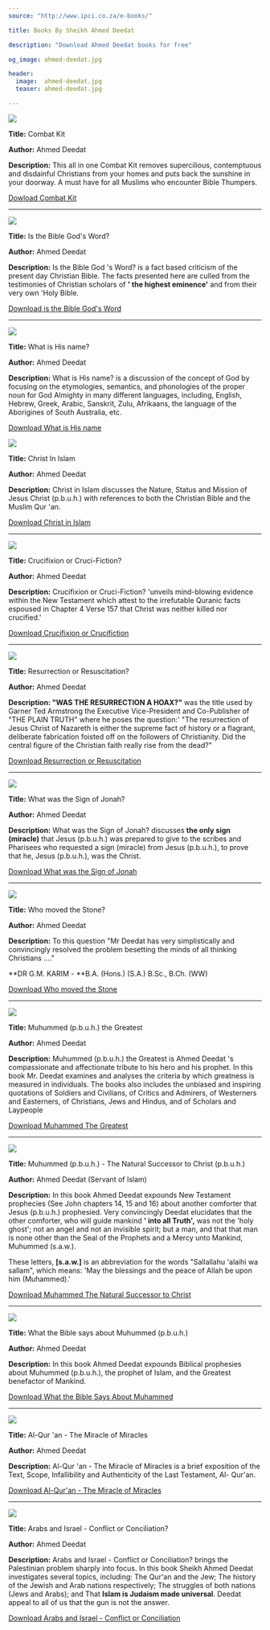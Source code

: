 ```yaml
---
source: "http://www.ipci.co.za/e-books/"

title: Books By Sheikh Ahmed Deedat

description: "Download Ahmed Deedat books for free"

og_image: ahmed-deedat.jpg

header:
  image:  ahmed-deedat.jpg
  teaser: ahmed-deedat.jpg

---
```


![](http://www.ipci.co.za/wp-content/uploads/2011/05/ck.jpg) 

**Title:** Combat Kit

**Author:** Ahmed Deedat

**Description:** This all in one Combat Kit removes supercilious, contemptuous
and disdainful Christians from your homes and puts back the sunshine in your
doorway. A must have for all Muslims who encounter Bible Thumpers.

[Dowload Combat Kit](http://www.ipci.co.za/wp-content/uploads/2011/05/Combat-Kit.pdf)


---

![](http://www.ipci.co.za/wp-content/uploads/2011/05/itbgw.jpg)

**Title:** Is the
Bible God's Word?

**Author:** Ahmed Deedat

**Description:** Is the Bible God 's Word? is a fact based criticism of the
present day Christian Bible. The facts presented here are culled from the
testimonies of Christian scholars of **' the highest eminence'** and from
their very own 'Holy Bible.

[Download is the Bible God's Word](http://www.ipci.co.za/wp-content/uploads/2011/05/is-the-Bible-Gods-Word.pdf) 


---

![](http://www.ipci.co.za/wp-content/uploads/2011/05/wihn.jpg)

**Title:** What is His name?

**Author:** Ahmed Deedat

**Description:** What is His name? is a discussion of the concept of God by
focusing on the etymologies, semantics, and phonologies of the proper noun for
God Almighty in many different languages, including, English, Hebrew, Greek,
Arabic, Sanskrit, Zulu, Afrikaans, the language of the Aborigines of South
Australia, etc.

[Download What is His name](http://www.ipci.co.za/wp-content/uploads/2011/05/What-is-His-name.pdf) 




![](http://www.ipci.co.za/wp-content/uploads/2011/05/cii.jpg) 


**Title:** Christ In Islam

**Author:** Ahmed Deedat

**Description:** Christ in Islam discusses the Nature, Status and Mission of
Jesus Christ (p.b.u.h.) with references to both the Christian Bible and the
Muslim Qur 'an.

[Download Christ in Islam](http://www.ipci.co.za/wp-content/uploads/2011/05/Christ-in-Islam.pdf)


---

![](http://www.ipci.co.za/wp-content/uploads/2011/05/coc.jpg) 

**Title:**
Crucifixion or Cruci-Fiction?

**Author:** Ahmed Deedat

**Description:** Crucifixion or Cruci-Fiction?  'unveils mind-blowing evidence
within the New Testament which attest to the irrefutable Quranic facts
espoused in Chapter 4 Verse 157 that Christ was neither killed nor crucified.'

[Download Crucifixion or Crucifiction](http://www.ipci.co.za/wp-content/uploads/2011/05/Crucifixion-or-Crucifiction.pdf)

---


![](http://www.ipci.co.za/wp-content/uploads/2011/05/ror.jpg) 

**Title:** Resurrection or Resuscitation?

**Author:** Ahmed Deedat

**Description: "WAS THE RESURRECTION A HOAX?"** was the title used by Garner Ted Armstrong the Executive Vice-President and
Co-Publisher of "THE PLAIN TRUTH" where he poses the question:' "The
resurrection of Jesus Christ of Nazareth is either the supreme fact of history
or a flagrant, deliberate fabrication foisted off on the followers of
Christianity. Did the central figure of the Christian faith really rise from
the dead?"

[Download Resurrection or Resuscitation](http://www.ipci.co.za/wp-content/uploads/2011/05/Resurrection-or-Resuscitation.pdf) 


---

![](http://www.ipci.co.za/wp-content/uploads/2011/05/wwtsoj.jpg) 

**Title:** What was the Sign of Jonah?

**Author:** Ahmed Deedat

**Description:** What was the Sign of Jonah? discusses **the only sign
(miracle)** that Jesus (p.b.u.h.) was prepared to give to the scribes and
Pharisees who requested a sign (miracle) from Jesus (p.b.u.h.), to prove that
he, Jesus (p.b.u.h.), was the Christ.

[Download What was the Sign of Jonah](http://sandbox.dev.immedia.co.za/ipci/wp-content/uploads/2011/05/What-was-the-Sign-of-Jonah.pdf)


---


![](http://www.ipci.co.za/wp-content/uploads/2011/05/wmts.jpg) 

**Title:**
Who moved the Stone?

**Author:** Ahmed Deedat

**Description:** To this question  "Mr Deedat has very simplistically and
convincingly resolved the problem besetting the minds of all thinking
Christians …."

**DR G.M. KARIM - **B.A. (Hons.) (S.A.) B.Sc., B.Ch. (WW)

[Download Who moved the Stone](http://sandbox.dev.immedia.co.za/ipci/wp-content/uploads/2011/05/Who-moved-the-Stone.pdf) 


---


![](http://www.ipci.co.za/wp-content/uploads/2011/05/mtg.jpg) 

**Title:** Muhummed (p.b.u.h.) the Greatest

**Author:** Ahmed Deedat

**Description:** Muhummed (p.b.u.h.) the Greatest is Ahmed Deedat 's
compassionate and affectionate tribute to his hero and his prophet. In this
book Mr. Deedat examines and analyses the criteria by which greatness is
measured in individuals. The books also includes the unbiased and inspiring
quotations of Soldiers and Civilians, of Critics and Admirers, of Westerners
and Easterners, of Christians, Jews and Hindus, and of Scholars and Laypeople

[Download Muhammed The Greatest](http://sandbox.dev.immedia.co.za/ipci/wp-content/uploads/2011/05/Muhammed-The-Greatest.pdf) 


---

![](http://www.ipci.co.za/wp-content/uploads/2011/05/mtnstc.jpg)

**Title:** Muhummed (p.b.u.h.)  - The 
Natural Successor to Christ (p.b.u.h.)

**Author:** Ahmed Deedat (Servant of Islam)

**Description:** In this book Ahmed Deedat expounds New Testament prophecies
(See John chapters 14, 15 and 16) about another comforter that Jesus (p.b.u.h.) 
prophesied. Very convincingly Deedat elucidates that the
other comforter, who will guide mankind **' into all Truth',** was not the
'holy ghost'; not an angel and not an invisible spirit; but a man, and that
that man is none other than the Seal of the Prophets and a Mercy unto Mankind,
Muhummed (s.a.w.).

These letters, **[s.a.w.]** is an abbreviation for the words  "Sallallahu
'alaihi wa sallam", which means: 'May the blessings and the peace of Allah be
upon him (Muhammed).'

[Download Muhammed The Natural Successor to Christ](http://sandbox.dev.immedia.co.za/ipci/wp-content/uploads/2011/05/Muhammed-The-Natural-Successor-to-Christ.pdf) 


---


![](http://www.ipci.co.za/wp-content/uploads/2011/05/wtbsam.jpg) 

**Title:** What the Bible says about
Muhummed (p.b.u.h.)

**Author:** Ahmed Deedat

**Description:** In this book Ahmed Deedat expounds Biblical prophesies about
Muhummed (p.b.u.h.), the prophet of Islam, and the Greatest benefactor of
Mankind.

[Download What the Bible Says About Muhammed](http://sandbox.dev.immedia.co.za/ipci/wp-content/uploads/2011/05/What-the-Bible-Says-About-Muhammed.pdf) 


---

![](http://www.ipci.co.za/wp-content/uploads/2011/05/aqtmom.jpg) 

**Title:** Al-Qur 'an - The Miracle of
Miracles

**Author:** Ahmed Deedat

**Description:** Al-Qur 'an - The Miracle of Miracles is a brief exposition of
the Text, Scope, Infallibility and Authenticity of the Last Testament, Al-
Qur'an.

[Download Al-Qur'an - The Miracle of Miracles](http://sandbox.dev.immedia.co.za/ipci/wp-content/uploads/2011/05/aqtmom.pdf) 

---


![](http://www.ipci.co.za/wp-content/uploads/2011/05/aaicoc.jpg)

**Title:** Arabs and Israel  - Conflict or
Conciliation?

**Author:** Ahmed Deedat

**Description:** Arabs and Israel  - Conflict or Conciliation? brings the
Palestinian problem sharply into focus. In this book Sheikh Ahmed Deedat
investigates several topics, including: The Qur'an and the Jew; 
The history of the Jewish and Arab nations respectively;
The struggles of both nations (Jews and Arabs); and
That **Islam is Judaism made universal**. Deedat appeal to all of us that the gun is not the answer.

[Download Arabs and Israel - Conflict or Conciliation](http://sandbox.dev.immedia.co.za/ipci/wp-content/uploads/2011/05/Arabs-and-Israel-Conflict-or-Conciliation.pdf) 



